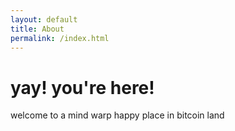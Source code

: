 ```yaml
---
layout: default
title: About
permalink: /index.html
---
```

# yay! you're here!

welcome to a mind warp happy place in bitcoin land

